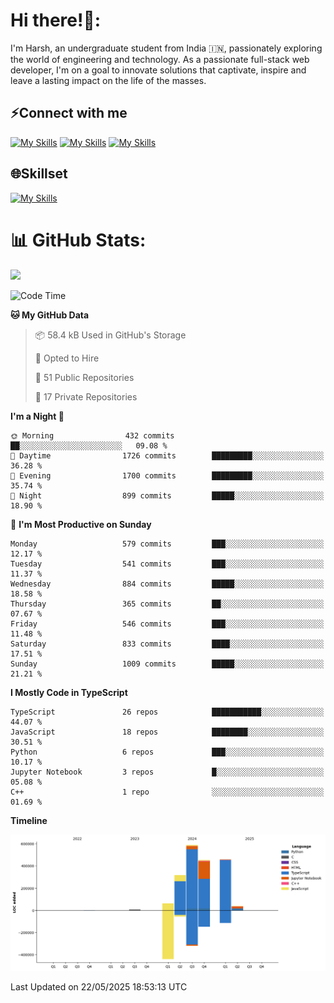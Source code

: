 
# Hi there!👋:
<p> I'm Harsh, an undergraduate student from India 🇮🇳, passionately exploring the world of engineering and technology. As a passionate full-stack web developer, I'm on a goal to innovate solutions that captivate, inspire and leave a lasting impact on the life of the masses. </p>

## ⚡Connect with me

[![My Skills](https://skillicons.dev/icons?i=gmail)](mailto:harshpandey.tech@gmail.com) [![My Skills](https://skillicons.dev/icons?i=linkedin)](https://linkedin.com/in/harsh3dev) [![My Skills](https://skillicons.dev/icons?i=twitter)](https://x.com/harshxai)

## 🌐Skillset
[![My Skills](https://skillicons.dev/icons?i=js,ts,react,nextjs,nodejs,tailwind,mongo,express,postgres,prisma,html,css,docker,aws,cpp,git,vscode,figma)](https://skillicons.dev)


# 📊 GitHub Stats:
![](https://komarev.com/ghpvc/?username=harsh3dev)

<!--START_SECTION:waka-->
![Code Time](http://img.shields.io/badge/Code%20Time-72%20hrs%2029%20mins-blue)

**🐱 My GitHub Data** 

> 📦 58.4 kB Used in GitHub's Storage 
 > 
> 💼 Opted to Hire
 > 
> 📜 51 Public Repositories 
 > 
> 🔑 17 Private Repositories 
 > 
**I'm a Night 🦉** 

```text
🌞 Morning                432 commits         ██░░░░░░░░░░░░░░░░░░░░░░░   09.08 % 
🌆 Daytime                1726 commits        █████████░░░░░░░░░░░░░░░░   36.28 % 
🌃 Evening                1700 commits        █████████░░░░░░░░░░░░░░░░   35.74 % 
🌙 Night                  899 commits         █████░░░░░░░░░░░░░░░░░░░░   18.90 % 
```
📅 **I'm Most Productive on Sunday** 

```text
Monday                   579 commits         ███░░░░░░░░░░░░░░░░░░░░░░   12.17 % 
Tuesday                  541 commits         ███░░░░░░░░░░░░░░░░░░░░░░   11.37 % 
Wednesday                884 commits         █████░░░░░░░░░░░░░░░░░░░░   18.58 % 
Thursday                 365 commits         ██░░░░░░░░░░░░░░░░░░░░░░░   07.67 % 
Friday                   546 commits         ███░░░░░░░░░░░░░░░░░░░░░░   11.48 % 
Saturday                 833 commits         ████░░░░░░░░░░░░░░░░░░░░░   17.51 % 
Sunday                   1009 commits        █████░░░░░░░░░░░░░░░░░░░░   21.21 % 
```


**I Mostly Code in TypeScript** 

```text
TypeScript               26 repos            ███████████░░░░░░░░░░░░░░   44.07 % 
JavaScript               18 repos            ████████░░░░░░░░░░░░░░░░░   30.51 % 
Python                   6 repos             ███░░░░░░░░░░░░░░░░░░░░░░   10.17 % 
Jupyter Notebook         3 repos             █░░░░░░░░░░░░░░░░░░░░░░░░   05.08 % 
C++                      1 repo              ░░░░░░░░░░░░░░░░░░░░░░░░░   01.69 % 
```



**Timeline**

![Lines of Code chart](https://raw.githubusercontent.com/harsh3dev/harsh3dev/main/assets/bar_graph.png)


 Last Updated on 22/05/2025 18:53:13 UTC
<!--END_SECTION:waka-->

